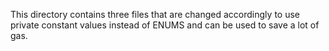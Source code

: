 This directory contains three files that are changed accordingly to use private constant values instead of ENUMS and can be used to save a lot of gas.
